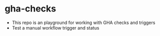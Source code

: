 # gha-checks

- This repo is an playground for working with GHA checks and triggers
- Test a manual workflow trigger and status
